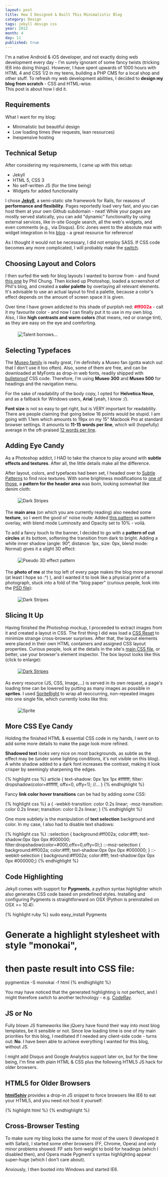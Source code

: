 ```yaml
---
layout: post
title: How I Designed & Built This Minimalistic Blog
category: Design
tags: jekyll design css
year: 2012
month: 4
day: 11
published: true
---
```


<p>
I'm a native Android & iOS developer, and not exactly doing web development every day - I'm surely ignorant of some fancy twists (tricking IE6 into doing things). However, I have spent upwards of 1000 hours with HTML 4 and CSS 1/2 in my teens, building a PHP CMS for a local shop and other stuff. To refresh my web development abilities, I decided to <b>design my blog from scratch</b> - CSS and HTML-wise.
<br>
This post is about how I did it.
</p>

<h2>Requirements</h2>

What I want for my blog:
<ul>
	<li>Minimalistic but beautiful design</li>
	<li>Low loading times (few requests, lean resources)</li>
	<li>Inexpensive hosting</li>
</ul>

<h2>Technical Setup</h2>

<p>
	After considering my requirements, I came up with this setup:
</p>

<ul>
	<li>Jekyll</li>
	<li>HTML 5, CSS 3</li>
	<li>No self-written JS (for the time being)</li>
	<li>Widgets for added functionality</li>
</ul>

<p>
	I chose <a href="https://github.com/mojombo/jekyll" target="_blank"><b>Jekyll</b></a>, a semi-static site framework for Rails, for reasons of <b>performance and flexibility</b>. Pages reportedly load very fast, and you can host them at your own Github subdomain - neat! While your pages are mostly served statically, you can add "dynamic" functionality by using external services, like in-site Google search, all the web's widgets, and even comments (e.g., via Disqus). Eric Jones went to the absolute max with widget integration in his <a href="http://erjjones.github.com/blog/How-I-built-my-blog-in-one-day/" target="_blank">blog</a> - a great resource for reference!
</p>
<p>
As I thought it would not be necessary, I did not employ SASS. If CSS code becomes any more complicated, I will probably make the <a href="http://mikeferrier.com/2011/04/29/blogging-with-jekyll-haml-sass-and-jammit/" target="_blank">switch</a>.
</p>

<h2>Choosing Layout and Colors</h2>
<p>
I then surfed the web for blog layouts I wanted to borrow from - and found <a href="http://www.philterdesign.com/?p=541" target="_blank">this one</a> by Phil Chung. Then kicked up Photoshop, loaded a screenshot of Phil's blog, and created a <b>color palette</b> by overlaying all relevant elements. It's advisable to use an actual layout to find a palette, because a color's effect depends on the amount of screen space it is given.
</p>
<p>
Over time I have grown addicted to this shade of purplish red: <span style="color: #ff002a;"><b>#ff002a</b></span> - call it my favourite color - and now I can finally put it to use in my own blog.
Also, I like <b>high contrasts and warm colors</b> (that means, red or orange tint), as they are easy on the eye and comforting.
</p>

<figure>
<img src="/img/2012-04-11/layout_and_palette.png" style="margin: 20px auto; display: block;" title="Talent borrows...">
</figure>

<h2>Selecting Typefaces</h2>
<p>
The <a href="http://www.myfonts.com/fonts/exljbris/museo/" target="_blank">Museo family</a> is really great, I'm definitely a Museo fan (gotta watch out that I don't use it too often). Also, some of them are free, and can be downloaded at MyFonts as drop-in web fonts, readily shipped with <a href="http://www.fontspring.com/blog/the-new-bulletproof-font-face-syntax" target="_blank">bulletproof</a> CSS code. Therefore, I'm using <b>Museo 300</b> and <b>Museo 500</b> for headings and the navigation menu.
</p>
<p>
For the sake of readability of the body copy, I opted for <b>Helvetica Neue</b>, and as a fallback for Windows users, <b><span style="font-family: Arial">Arial</span></b> (yeah, I know :/).
</p>
<p>
<b>Font size</b> is not so easy to get right, but is VERY important for readability. There are people claiming that going below 16 points would be stupid. I am going with 1.1em which amounts to 19px on my 15" Macbook Pro at standard browser settings. It amounts to <b>11-15 words per line</b>, which will (hopefully) average in the oft-praised <a href="http://www.maxdesign.com.au/articles/em/" target="_blank">12 words per line</a>.
</p>

<h2>Adding Eye Candy</h2>
<p>
As a Photoshop addict, I HAD to take the chance to play around with <b>subtle effects and textures</b>. After all, the little details make all the difference.
</p>
<p>
After layout, colors, and typefaces had been set, I headed over to <a href="http://subtlepatterns.com" target="_blank">Subtle Patterns</a> to find nice textures. With some brightness modifications to <a href="http://subtlepatterns.com/?p=203" target="_blank">one of those</a>, a <b>pattern for the header area</b> was born, looking somewhat like denim cloth:
</p>

<figure>
<img src="/img/2012-04-11/stripes_pattern.png" title="Dark Stripes" style="margin: 20px auto; display: block;">
</figure>

<p>
The <b>main area</b> (on which you are currently reading) also needed some <b>texture</b>, so I went the good ol' noise route: Added <a href="/img/2012-04-11/transparent_noise.png" target="_blank">this pattern</a> as pattern overlay, with blend mode Luminosity and Opacity set to 10% - voilá.
</p>

<p>To add a fancy touch to the banner, I decided to go with a <b>pattern of cut circles</b> at its bottom, softening the transition from dark to bright. Adding a white inner shadow (angle: 90°, distance: 1px, size: 0px, blend mode: Normal) gives it a slight 3D effect:
</p>

<figure>
<img src="/img/2012-04-11/round_thing_enlarged.png" style="margin: 20px auto; display: block;" title="Pseudo 3D effect pattern">
</figure>

<p>The <b>photo of me</b> at the top left of every page makes the blog more personal (at least I hope so :^) ), and I wanted it to look like a physical print of a photograph, stuck into a fold of the "blog paper" (curious people, look into the <a href="/img/2012-04-11/photo.psd" target="_blank">PSD file</a>):
</p>

<figure>
<img src="/img/2012-04-11/photo.png" title="Dark Stripes" style="margin: 20px auto; display: block;">
</figure>

<h2>Slicing It Up</h2>
<p>
Having finished the Photoshop mockup, I proceeded to extract images from it and created a layout in CSS. 
The first thing I did was load a <a href="http://meyerweb.com/eric/tools/css/reset/">CSS Reset</a> to minimize strange cross-browser surprises. After that, the layout elements were placed in their own HTML containers and assigned CSS layout properties. Curious people, look at the details in the site's <a href="/css/style.css" target="_blank">main CSS file</a>, or better, use your browser's element inspector. The box layout looks like this (click to enlarge):
</p>

<figure>
<a href="/img/2012-04-11/layout_detailed.png" target="_blank"><img src="/img/2012-04-11/layout_detailed_small.png" title="Dark Stripes" style="margin: 20px auto; display: block;"></a>
</figure>

<p>
As every resource (JS, CSS, Image,...) is served in its own request, a page's loading time can be lowered by putting as many images as possible in <b>sprites</b>. I used <a href="TODO" target="_blank">SpriteRight</a> to wrap all reoccurring, non-repeated images into one single file, which currently looks like this:
</p>
<figure>
<img src="/img/2012-04-11/sprite.png" style="margin: 20px auto; display: block;" title="Sprite">
</figure>

<h2>More CSS Eye Candy</h2>

<p>
Holding the finished HTML & essential CSS code in my hands, I went on to add some more details to make the page look more refined.
</p>

<p><b>Shadowed text</b> looks very nice on most backgrounds, as subtle as the effect may be (under some lighting conditions, it's not visible on this blog). A white shadow added to a dark font increases the contrast, making it look crisper by seemingly sharpening the edges.
</p>
{% highlight css %}
article {
	text-shadow: 0px 1px 1px #ffffff; 
	filter: dropshadow(color=#ffffff, offx=0, offy=1);
	//...
}
{% endhighlight %}

<p>
Fancy <b>link color hover transitions</b> can be had by adding some CSS: 
</p>
{% highlight css %}
a { -webkit-transition: color 0.2s linear; 
    -moz-transition: color 0.2s linear; 
     transition: color 0.2s linear; }
{% endhighlight %}

<p>One more subtlety is the manipulation of <b>text selection</b> background and color. In my case, I also had to disable text shadows:</p>
{% highlight css %}
::selection { background:#ff002a; 
			  color:#fff; 
		      text-shadow:0px 0px 0px #000000; 
			  filter:dropshadow(color=#000,offx=0,offy=0);}
::-moz-selection { background:#ff002a; 
				   color:#fff; 
				   text-shadow:0px 0px 0px #000000; }
::-webkit-selection { background:#ff002a; 
				      color:#fff; 
					  text-shadow:0px 0px 0px #000000;}
{% endhighlight %}

<h2>Code Highlighting</h2>

<p>
Jekyll comes with support for <b>Pygments</b>, a python syntax highlighter which also generates CSS code based on predefined styles. Installing and configuring Pygments is straightforward on OSX (Python is preinstalled on OSX >= 10.4):
</p>

{% highlight ruby %}
sudo easy_install Pygments
# Generate a highlight stylesheet with style "monokai",
# then paste result into CSS file:
pygmentize -S monokai -f html
{% endhighlight %}

<p>
You may have noticed that the generated highlighting is not perfect, and I might therefore switch to another technology - e.g. <a href="http://daniel-salazar.com/jekyll/code-highlighting-with-coderay-in-jekyll.html" target="_blank">CodeRay</a>.	
</p>

<h2>JS or No</h2>
<p>
Fully blown JS frameworks like jQuery have found their way into most blog templates, be it sensible or not. Since low loading time is one of my main priorities for this blog, I meditated if I needed any client-side code - turns out: <b>No</b>.
I have been able to achieve everything I wanted for this blog, without JS.</p>
<p>
I might add Disqus and Google Analytics support later on, but for the time being, I'm fine with plain HTML & CSS plus the following HTML5 JS hack for older browsers.
</p>

<h2>HTML5 for Older Browsers</h2>
<p>
<b><a href="http://code.google.com/p/html5shiv/" target="_blank">html5shiv</a></b> provides a drop-in JS snippet to force browsers like IE6 to eat your HTML5, and you need not host it yourself: 
</p>
{% highlight html %}
<!--[if lt IE 9]>
<script src="//html5shiv.googlecode.com/svn/trunk/html5.js">
</script>
<![endif]-->
{% endhighlight %}
	

<h2>Cross-Browser Testing</h2>
<p>
To make sure my blog looks the same for most of the users (I developed it with Safari), I started some other browsers (FF, Chrome, Opera) and only minor problems showed: FF sets font-weight to bold for headings (which I disabled then), and Opera made Pygment's syntax highlighting appear super-huge (which I don't care about).
</p>
<p>Anxiously, I then booted into Windows and started IE6.